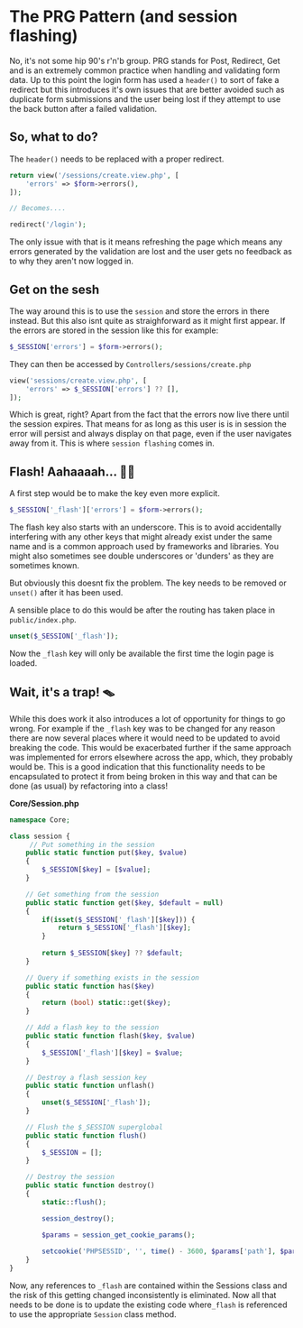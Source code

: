 # The PRG Pattern (and session flashing)
No, it's not some hip 90's r'n'b group. PRG stands for Post, Redirect, Get and is an extremely common practice when handling and validating form data. Up to this point the login form has used a `header()` to sort of fake a redirect but this introduces it's own issues that are better avoided such as duplicate form submissions and the user being lost if they attempt to use the back button after a failed validation.

## So, what to do?
The `header()` needs to be replaced with a proper redirect.

```php
return view('/sessions/create.view.php', [
    'errors' => $form->errors(),
]);

// Becomes....

redirect('/login');
```

The only issue with that is it means refreshing the page which means any errors generated by the validation are lost and the user gets no feedback as to why they aren't now logged in.

## Get on the sesh
The way around this is to use the `session` and store the errors in there instead. But this also isnt quite as straighforward as it might first appear. If the errors are stored in the session like this for example:

```php
$_SESSION['errors'] = $form->errors();
```

They can then be accessed by `Controllers/sessions/create.php`
```php
view('sessions/create.view.php', [
    'errors' => $_SESSION['errors'] ?? [],
]);
```
Which is great, right? Apart from the fact that the errors now live there until the session expires. That means for as long as this user is is in session the error will persist and always display on that page, even if the user navigates away from it. This is where `session flashing` comes in.

## Flash! Aahaaaah... 🎤🎶
A first step would be to make the key even more explicit.
```php
$_SESSION['_flash']['errors'] = $form->errors();
```

The flash key also starts with an underscore. This is to avoid accidentally interfering with any other keys that might already exist under the same name and is a common approach used by frameworks and libraries. You might also sometimes see double underscores or 'dunders' as they are sometimes known.

But obviously this doesnt fix the problem. The key needs to be removed or `unset()` after it has been used.

A sensible place to do this would be after the routing has taken place in `public/index.php`. 

```php
unset($_SESSION['_flash']);
```

Now the `_flash` key will only be available the first time the login page is loaded.

## Wait, it's a trap! 🪤
While this does work it also introduces a lot of opportunity for things to go wrong. For example if the `_flash` key was to be changed for any reason there are now several places where it would need to be updated to avoid breaking the code. This would be exacerbated further if the same approach was implemented for errors elsewhere across the app, which, they probably would be. This is a good indication that this functionality needs to be encapsulated to protect it from being broken in this way and that can be done (as usual) by refactoring into a class!

**Core/Session.php**
```php
namespace Core;

class session {
     // Put something in the session
    public static function put($key, $value)
    {
        $_SESSION[$key] = [$value];
    }

    // Get something from the session
    public static function get($key, $default = null)
    {
        if(isset($_SESSION['_flash'][$key])) {
            return $_SESSION['_flash'][$key];
        }
        
        return $_SESSION[$key] ?? $default;
    }

    // Query if something exists in the session
    public static function has($key)
    {
        return (bool) static::get($key);
    }

    // Add a flash key to the session
    public static function flash($key, $value)
    {
        $_SESSION['_flash'][$key] = $value;
    }

    // Destroy a flash session key
    public static function unflash()
    {
        unset($_SESSION['_flash']);
    }

    // Flush the $_SESSION superglobal
    public static function flush()
    {
        $_SESSION = [];
    }

    // Destroy the session
    public static function destroy()
    {
        static::flush();

        session_destroy();

        $params = session_get_cookie_params();
        
        setcookie('PHPSESSID', '', time() - 3600, $params['path'], $params['domain'], $params['secure'], $params['httponly']);
    }
}
```

Now, any references to `_flash` are contained within the Sessions class and the risk of this getting changed inconsistently is eliminated. Now all that needs to be done is to update the existing code where`_flash` is referenced to use the appropriate `Session` class method.